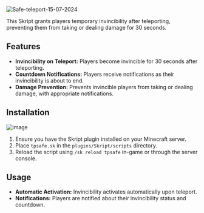 ![Safe-teleport-15-07-2024](https://github.com/user-attachments/assets/e252eb70-76dd-47ee-9237-30c5c691022a)


This Skript grants players temporary invincibility after teleporting, preventing them from taking or dealing damage for 30 seconds. 

## Features

- **Invincibility on Teleport:** Players become invincible for 30 seconds after teleporting.
- **Countdown Notifications:** Players receive notifications as their invincibility is about to end.
- **Damage Prevention:** Prevents invincible players from taking or dealing damage, with appropriate notifications.

## Installation
![![image](https://github.com/user-attachments/assets/63069a37-fa04-4983-8094-b5557a3a3cf0)
](https://github.com/LeoWasCoding/tpsafe/releases/tag/v1)
1. Ensure you have the Skript plugin installed on your Minecraft server.
2. Place `tpsafe.sk` in the `plugins/Skript/scripts` directory.
3. Reload the script using `/sk reload tpsafe` in-game or through the server console.

## Usage

- **Automatic Activation:** Invincibility activates automatically upon teleport.
- **Notifications:** Players are notified about their invincibility status and countdown.
